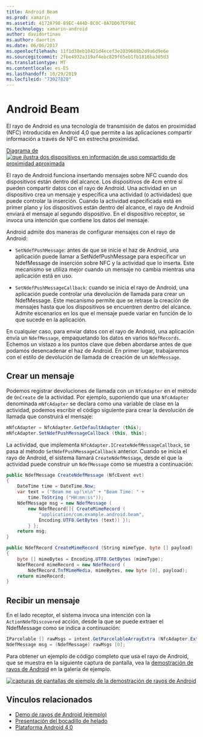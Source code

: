 ```yaml
---
title: Android Beam
ms.prod: xamarin
ms.assetid: 4172A798-89EC-444D-BC0C-0A7DD67EF98C
ms.technology: xamarin-android
author: davidortinau
ms.author: daortin
ms.date: 06/06/2017
ms.openlocfilehash: 11f1d38eb10421d4ecef3e2039688b2d9a6d9e6e
ms.sourcegitcommit: 2fbe4932a319af4ebc829f65eb1fb1816ba305d3
ms.translationtype: MT
ms.contentlocale: es-ES
ms.lasthandoff: 10/29/2019
ms.locfileid: "73027828"
---
```

# <a name="android-beam"></a>Android Beam

El rayo de Android es una tecnología de transmisión de datos en proximidad (NFC) introducida en Android 4,0 que permite a las aplicaciones compartir información a través de NFC en estrecha proximidad.

[Diagrama de![que ilustra dos dispositivos en información de uso compartido de proximidad aproximada](android-beam-images/androidbeam.png)](android-beam-images/androidbeam.png#lightbox)

El rayo de Android funciona insertando mensajes sobre NFC cuando dos dispositivos están dentro del alcance. Los dispositivos de 4cm entre sí pueden compartir datos con el rayo de Android. Una actividad en un dispositivo crea un mensaje y especifica una actividad (o actividades) que puede controlar la inserción. Cuando la actividad especificada está en primer plano y los dispositivos están dentro del alcance, el rayo de Android enviará el mensaje al segundo dispositivo. En el dispositivo receptor, se invoca una intención que contiene los datos del mensaje.

Android admite dos maneras de configurar mensajes con el rayo de Android:

- `SetNdefPushMessage`: antes de que se inicie el haz de Android, una aplicación puede llamar a SetNdefPushMessage para especificar un NdefMessage de inserción sobre NFC y la actividad que lo inserta. Este mecanismo se utiliza mejor cuando un mensaje no cambia mientras una aplicación está en uso.

- `SetNdefPushMessageCallback`: cuando se inicia el rayo de Android, una aplicación puede controlar una devolución de llamada para crear un NdefMessage. Este mecanismo permite que se retrase la creación de mensajes hasta que los dispositivos se encuentren dentro del alcance. Admite escenarios en los que el mensaje puede variar en función de lo que sucede en la aplicación.

En cualquier caso, para enviar datos con el rayo de Android, una aplicación envía un `NdefMessage`, empaquetando los datos en varios `NdefRecords`. Echemos un vistazo a los puntos clave que deben abordarse antes de que podamos desencadenar el haz de Android. En primer lugar, trabajaremos con el estilo de devolución de llamada de creación de un `NdefMessage`.

## <a name="creating-a-message"></a>Crear un mensaje

Podemos registrar devoluciones de llamada con un `NfcAdapter` en el método de `OnCreate` de la actividad. Por ejemplo, suponiendo que una `NfcAdapter` denominada `mNfcAdapter` se declara como una variable de clase en la actividad, podemos escribir el código siguiente para crear la devolución de llamada que construirá el mensaje:

```csharp
mNfcAdapter = NfcAdapter.GetDefaultAdapter (this);
mNfcAdapter.SetNdefPushMessageCallback (this, this);
```

La actividad, que implementa `NfcAdapter.ICreateNdefMessageCallback`, se pasa al método `SetNdefPushMessageCallback` anterior. Cuando se inicia el rayo de Android, el sistema llamará `CreateNdefMessage`, desde el que la actividad puede construir un `NdefMessage` como se muestra a continuación:

```csharp
public NdefMessage CreateNdefMessage (NfcEvent evt)
{
    DateTime time = DateTime.Now;
    var text = ("Beam me up!\n\n" + "Beam Time: " +
        time.ToString ("HH:mm:ss"));
    NdefMessage msg = new NdefMessage (
        new NdefRecord[]{ CreateMimeRecord (
            "application/com.example.android.beam",
            Encoding.UTF8.GetBytes (text)) });
        } };
    return msg;
}

public NdefRecord CreateMimeRecord (String mimeType, byte [] payload)
{
    byte [] mimeBytes = Encoding.UTF8.GetBytes (mimeType);
    NdefRecord mimeRecord = new NdefRecord (
        NdefRecord.TnfMimeMedia, mimeBytes, new byte [0], payload);
    return mimeRecord;
}
```

## <a name="receiving-a-message"></a>Recibir un mensaje

En el lado receptor, el sistema invoca una intención con la `ActionNdefDiscovered` acción, desde la que se puede extraer el NdefMessage como se indica a continuación:

```csharp
IParcelable [] rawMsgs = intent.GetParcelableArrayExtra (NfcAdapter.ExtraNdefMessages);
NdefMessage msg = (NdefMessage) rawMsgs [0];
```

Para obtener un ejemplo de código completo que usa el rayo de Android, que se muestra en la siguiente captura de pantalla, vea la [demostración de rayos de Android](https://docs.microsoft.com/samples/xamarin/monodroid-samples/androidbeamdemo) en la galería de ejemplo.

[![capturas de pantallas de ejemplo de la demostración de rayos de Android](android-beam-images/24.png)](android-beam-images/24.png#lightbox)

## <a name="related-links"></a>Vínculos relacionados

- [Demo de rayos de Android (ejemplo)](https://docs.microsoft.com/samples/xamarin/monodroid-samples/androidbeamdemo)
- [Presentación del bocadillo de helado](https://www.android.com/about/ice-cream-sandwich/)
- [Plataforma Android 4,0](https://developer.android.com/sdk/android-4.0.html)
